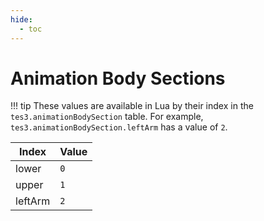 ```yaml
---
hide:
  - toc
---
```


# Animation Body Sections

!!! tip
	These values are available in Lua by their index in the `tes3.animationBodySection` table. For example, `tes3.animationBodySection.leftArm` has a value of `2`.

Index    | Value
-------- | -----
lower    | `0`
upper    | `1`
leftArm  | `2`
